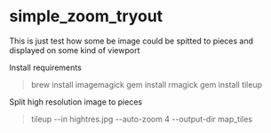 simple_zoom_tryout
==================

This is just test how some be image could be spitted to pieces and displayed on some kind of viewport

Install requirements

> brew install imagemagick
> gem install rmagick
> gem install tileup

Split high resolution image to pieces

> tileup --in hightres.jpg --auto-zoom 4 --output-dir map_tiles
